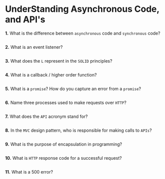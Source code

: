 # UnderStanding Asynchronous Code, and API's

**1.** What is the difference between `asynchronous` code and `synchronous` code?
<!-- enter you answer in the space below -->
```

```
**2.** What is an event listener?
<!-- enter you answer in the space below -->
```

```
**3.** What does the `L` represent in the `SOLID` principles?
<!-- enter you answer in the space below -->
```

```
**4.** What is a callback / higher order function?
<!-- enter you answer in the space below -->
```

```
**5.** What is a `promise`? How do you capture an error from a `promise`?
<!-- enter you answer in the space below -->
```

```
**6.** Name three processes used to make requests over `HTTP`?
<!-- enter you answer in the space below -->
```

```
**7.** What does the `API` acronym stand for?
<!-- enter you answer in the space below -->
```

```
**8.** In the `MVC` design pattern, who is responsible for making calls to `APIs`?
<!-- enter you answer in the space below -->
```

```
**9.** What is the purpose of encapsulation in programming?
<!-- enter you answer in the space below -->
```

```
**10.** What is `HTTP` response code for a successful request?
<!-- enter you answer in the space below -->
```

```
**11.** What is a 500 error?
<!-- enter you answer in the space below -->
```

```